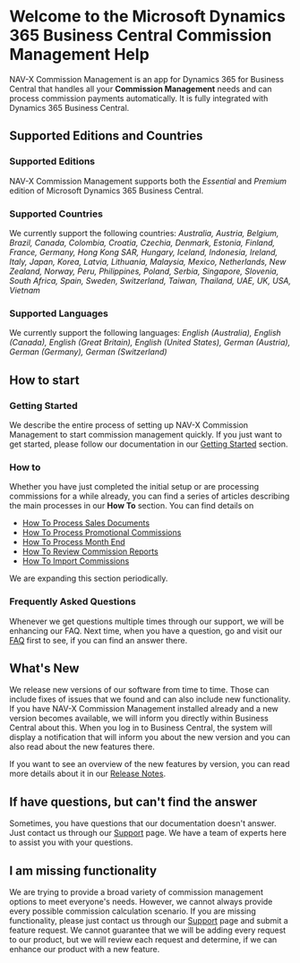 # Welcome to the Microsoft Dynamics 365 Business Central Commission Management Help

NAV-X Commission Management is an app for Dynamics 365 for Business Central that handles all your **Commission Management** needs and can process commission payments automatically. It is fully integrated with Dynamics 365 Business Central.

## Supported Editions and Countries

### Supported Editions

NAV-X Commission Management supports both the *Essential* and *Premium* edition of Microsoft Dynamics 365 Business Central.

### Supported Countries

We currently support the following countries: *Australia, Austria, Belgium, Brazil, Canada, Colombia, Croatia, Czechia, Denmark, Estonia, Finland, France, Germany, Hong Kong SAR, Hungary, Iceland, Indonesia, Ireland, Italy, Japan, Korea, Latvia, Lithuania, Malaysia, Mexico, Netherlands, New Zealand, Norway, Peru, Philippines, Poland, Serbia, Singapore, Slovenia, South Africa, Spain, Sweden, Switzerland, Taiwan, Thailand, UAE, UK, USA, Vietnam*

### Supported Languages

We currently support the following languages: *English (Australia), English (Canada), English (Great Britain), English (United States), German (Austria), German (Germany), German (Switzerland)*

## How to start

### Getting Started

We describe the entire process of setting up NAV-X Commission Management to start commission management quickly. If you just want to get started, please follow our documentation in our [Getting Started](getting-started.md) section.

### How to

Whether you have just completed the initial setup or are processing commissions for a while already, you can find a series of articles describing the main processes in our **How To** section. You can find details on

- [How To Process Sales Documents](how-to-process-sales-documents.md)
- [How To Process Promotional Commissions](how-to-process-promotional-commissions.md)
- [How To Process Month End](how-to-month-end-process.md)
- [How To Review Commission Reports](how-to-review-commission-reports.md)
- [How To Import Commissions](how-to-import-commissions.md)

We are expanding this section periodically.

### Frequently Asked Questions

Whenever we get questions multiple times through our support, we will be enhancing our FAQ. Next time, when you have a question, go and visit our [FAQ](faq-index.md) first to see, if you can find an answer there.

## What's New

We release new versions of our software from time to time. Those can include fixes of issues that we found and can also include new functionality. If you have NAV-X Commission Management installed already and a new version becomes available, we will inform you directly within Business Central about this. When you log in to Business Central, the system will display a notification that will inform you about the new version and you can also read about the new features there.

If you want to see an overview of the new features by version, you can read more details about it in our [Release Notes](release-notes.md).

## If have questions, but can't find the answer

Sometimes, you have questions that our documentation doesn't answer. Just contact us through our [Support](https://nav-x.com/support/) page. We have a team of experts here to assist you with your questions.

## I am missing functionality

We are trying to provide a broad variety of commission management options to meet everyone's needs. However, we cannot always provide every possible commission calculation scenario. If you are missing functionality, please just contact us through our [Support](https://nav-x.com/support/) page and  submit a feature request. We cannot guarantee that we will be adding every request to our product, but we will review each request and determine, if we can enhance our product with a new feature.
